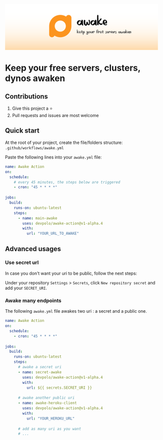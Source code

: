 ![keep your free servers awaken](static/awake-action.svg "keep your free servers awaken")

# Keep your free servers, clusters, dynos awaken

## Contributions

1. Give this project a ⭐️
2. Pull requests and issues are most welcome

## Quick start

At the root of your project, create the file/folders structure: `.github/workflows/awake.yml`

Paste the following lines into your `awake.yml` file:

```yml
name: Awake Action
on:
  schedule:
    # every 45 minutes, the steps below are triggered
    - cron: "45 * * * *"

jobs:
  build:
    runs-on: ubuntu-latest
    steps:
      - name: main-awake
        uses: devpolo/awake-action@v1-alpha.4
        with:
          url: "YOUR_URL_TO_AWAKE"
```

## Advanced usages

### Use secret url

In case you don't want your uri to be public, follow the next steps:

Under your repository `Settings` > `Secrets`, click `New repository secret` and add your `SECRET_URI`.

### Awake many endpoints

The following `awake.yml` file awakes two uri : a secret and a public one.

```yml
name: Awake Action
on:
  schedule:
    - cron: "45 * * * *"

jobs:
  build:
    runs-on: ubuntu-latest
    steps:
      # awake a secret uri
      - name: secret-awake
        uses: devpolo/awake-action@v1-alpha.4
        with:
          url: ${{ secrets.SECRET_URI }}

      # awake another public uri
      - name: awake-heroku-client
        uses: devpolo/awake-action@v1-alpha.4
        with:
          url: "YOUR_HEROKU_URL"

      # add as many uri as you want
      # ...
```
